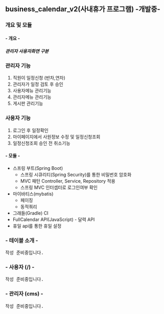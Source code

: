 ## business_calendar_v2(사내휴가 프로그램) -개발중-
### 개요 및 모듈

#### - 개요 -
##### 관리자 사용자화면 구분

### 관리자 기능
<ol>
  <li>직원이 일정신청 (반차,연차)</li>
  <li>관리자가 일정 검토 후 승인</li>
  <li>사용자메뉴 관리기능</li>
  <li>관리자메뉴 관리기능</li>
  <li>게시판 관리기능</li>
</ol>

### 사용자 기능
<ol>
  <li>로그인 후 일정확인</li>
  <li>마이페이지에서 사원정보 수정 및 일정신청조회</li>
  <li>일정신청조회 승인 전 취소기능</li>
</ol>

#### - 모듈 -
<ul>
  <li>스프링 부트(Spring Boot)
    <ul>
      <li>스프링 시큐리티(Spring Security)를 통한 비밀번호 암호화</li>
      <li>MVC 패턴 Controller, Service, Repository 적용</li>
      <li>스프링 MVC 인터셉터로 로그인여부 확인</li>
    </ul>
  </li>
  <li>마이바티스(mybatis)
    <ul>
      <li>페이징</li>
      <li>동적쿼리</li>
    </ul>
  </li>
  <li>그래들(Gradle) CI</li>
  <li>FullCalendar API(JavaScript) - 달력 API</li>
  <li>휴일 api를 통한 휴일 설정</li>
</ul>

### - 테이블 소개 -
<pre>작성 준비중입니다.</pre>


### - 사용자 (/) -
<pre>
작성 준비중입니다.
</pre>

### - 관리자 (cms) -
<pre>
작성 준비중입니다.
</pre>
